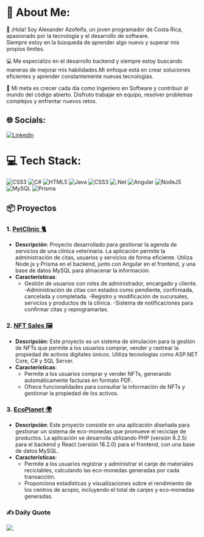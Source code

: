 # 🚀 About Me:
👋 ¡Hola! Soy Alexander Azofeifa, un joven programador de Costa Rica, apasionado por la tecnología y el desarrollo de software.<br>
Siempre estoy en la búsqueda de aprender algo nuevo y superar mis propios límites.<br>

💻 Me especializo en el desarrollo backend y siempre estoy buscando maneras de mejorar mis habilidades.Mi enfoque está en crear soluciones eficientes y aprender constantemente nuevas tecnologías.<br>

🌱 Mi meta es crecer cada día como Ingeniero en Software y contribuir al mundo del código abierto. Disfruto trabajar en equipo, resolver problemas complejos y enfrentar nuevos retos.<br>


## 🌐 Socials:
[![LinkedIn](https://img.shields.io/badge/LinkedIn-%230077B5.svg?logo=linkedin&logoColor=white)](https://linkedin.com/in/alexander-azofeifa) 

# 💻 Tech Stack:
![CSS3](https://img.shields.io/badge/css3-%231572B6.svg?style=for-the-badge&logo=css3&logoColor=white) ![C#](https://img.shields.io/badge/c%23-%23239120.svg?style=for-the-badge&logo=csharp&logoColor=white) ![HTML5](https://img.shields.io/badge/html5-%23E34F26.svg?style=for-the-badge&logo=html5&logoColor=white) ![Java](https://img.shields.io/badge/java-%23ED8B00.svg?style=for-the-badge&logo=openjdk&logoColor=white) ![CSS3](https://img.shields.io/badge/css3-%231572B6.svg?style=for-the-badge&logo=css3&logoColor=white) ![.Net](https://img.shields.io/badge/.NET-5C2D91?style=for-the-badge&logo=.net&logoColor=white) ![Angular](https://img.shields.io/badge/angular-%23DD0031.svg?style=for-the-badge&logo=angular&logoColor=white) ![NodeJS](https://img.shields.io/badge/node.js-6DA55F?style=for-the-badge&logo=node.js&logoColor=white) ![MySQL](https://img.shields.io/badge/mysql-4479A1.svg?style=for-the-badge&logo=mysql&logoColor=white) ![Prisma](https://img.shields.io/badge/Prisma-3982CE?style=for-the-badge&logo=Prisma&logoColor=white)

## 📦 Proyectos

### 1. [PetClinic 🐈](https://github.com/Al3xAzofeifa/PetClinic)
   - **Descripción**:  Proyecto desarrollado para gestionar la agenda de servicios de una clínica veterinaria. La aplicación permite la administración de citas, usuarios y servicios de forma eficiente. Utiliza Node.js y Prisma en el backend, junto con Angular en el frontend, y una base de datos MySQL para almacenar la información.
   - **Características**: 
     - Gestión de usuarios con roles de administrador, encargado y cliente.
      -Administración de citas con estados como pendiente, confirmada, cancelada y completada.
      -Registro y modificación de sucursales, servicios y productos de la clínica.
      -Sistema de notificaciones para confirmar citas y reprogramarlas.

### 2. [NFT Sales 🖼️](https://github.com/Al3xAzofeifa/ProjectNFTs)
   - **Descripción**:  Este proyecto es un sistema de simulación para la gestión de NFTs que permite a los usuarios comprar, vender y rastrear la propiedad de activos digitales únicos. Utiliza tecnologías como ASP.NET Core, C# y SQL Server.
   - **Características**: 
     - Permite a los usuarios comprar y vender NFTs, generando automáticamente facturas en formato PDF.
     - Ofrece funcionalidades para consultar la información de NFTs y gestionar la propiedad de los activos.

### 3. [EcoPlanet 🌍](https://github.com/Al3xAzofeifa/EcoPlanet)
   - **Descripción**: Este proyecto consiste en una aplicación diseñada para gestionar un sistema de eco-monedas que promueve el reciclaje de productos. La aplicación se desarrolla utilizando PHP (versión 8.2.5) para el backend y React (versión 18.2.0) para el frontend, con una base de datos MySQL.
   - **Características**: 
     - Permite a los usuarios registrar y administrar el canje de materiales reciclables, calculando las eco-monedas generadas por cada transacción.
     - Proporciona estadísticas y visualizaciones sobre el rendimiento de los centros de acopio, incluyendo el total de canjes y eco-monedas generadas.
       
### ✍️ Daily Quote
![](https://quotes-github-readme.vercel.app/api?type=horizontal&theme=tokyonight).

<!-- Proudly created with GPRM ( https://gprm.itsvg.in ) -->
